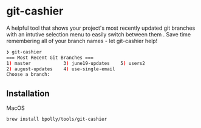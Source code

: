 # git-cashier

A helpful tool that shows your project's most recently updated git branches with an intutive selection menu to easily switch between them . Save time remembering all of your branch names - let git-cashier help!

```bash
❯ git-cashier
=== Most Recent Git Branches ===
1) master            3) june19-updates    5) users2
2) august-updates    4) use-single-email
Choose a branch:
```


## Installation

MacOS
```bash
brew install bpolly/tools/git-cashier
```
